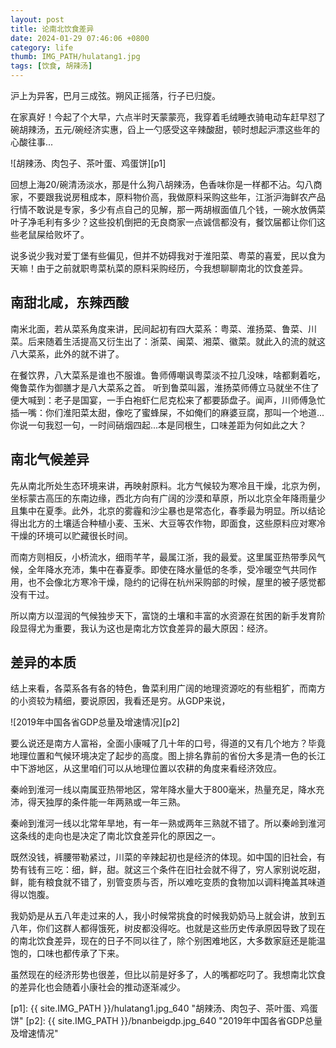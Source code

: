 ```yaml
---
layout: post
title: 论南北饮食差异
date: 2024-01-29 07:46:06 +0800
category: life
thumb: IMG_PATH/hulatang1.jpg
tags: [饮食, 胡辣汤]
---
```


沪上为异客，巴月三成弦。朔风正摇落，行子已归旋。

在家真好！今起了个大早，六点半时天蒙蒙亮，我穿着毛绒睡衣骑电动车赶早怼了碗胡辣汤，五元/碗经济实惠，舀上一勺感受这辛辣酸甜，顿时想起沪漂这些年的心酸往事...

![胡辣汤、肉包子、茶叶蛋、鸡蛋饼][p1]

回想上海20/碗清汤淡水，那是什么狗八胡辣汤，色香味你是一样都不沾。勾八商家，不要跟我说房租成本，原料物价高，我做原料采购这些年，江浙沪海鲜农产品行情不敢说是专家，多少有点自己的见解，那一两胡椒面值几个钱，一碗水放俩菜叶子净毛利有多少？这些投机倒把的无良商家一点诚信都没有，餐饮届都让你们这些老鼠屎给败坏了。

说多说少我对爱丁堡有些偏见，但并不妨碍我对于淮阳菜、粤菜的喜爱，民以食为天嘛！由于之前就职粤菜杭菜的原料采购经历，今我想聊聊南北的饮食差异。

## 南甜北咸，东辣西酸

南米北面，若从菜系角度来讲，民间起初有四大菜系：粤菜、淮扬菜、鲁菜、川菜。后来随着生活提高又衍生出了：浙菜、闽菜、湘菜、徽菜。就此入的流的就这八大菜系，此外的就不讲了。

在餐饮界，八大菜系是谁也不服谁。鲁师傅嘲讽粤菜淡不拉几没味，啥都剩着吃，俺鲁菜作为御膳才是八大菜系之首。
听到鲁菜叫嚣，淮扬菜师傅立马就坐不住了便大喊到：老子是国宴，一手白袍虾仁尼克松来了都要舔盘子。闻声，川师傅急忙插一嘴：你们淮阳菜太甜，像吃了蜜蜂屎，不如俺们的麻婆豆腐，那叫一个地道...你说一句我怼一句，一时间硝烟四起...本是同根生，口味差距为何如此之大？

## 南北气候差异

先从南北所处生态环境来讲，再映射原料。北方气候较为寒冷且干燥，北京为例，坐标蒙古高压的东南边缘，西北方向有广阔的沙漠和草原，所以北京全年降雨量少且集中在夏季。此外，北京的雾霾和沙尘暴也是常态化，春季最为明显。所以结论得出北方的土壤适合种植小麦、玉米、大豆等农作物，即面食，这些原料应对寒冷干燥的环境可以贮藏很长时间。

而南方则相反，小桥流水，细雨芊芊，最属江浙，我的最爱。这里属亚热带季风气候，全年降水充沛，集中在春夏季。即使在降水量低的冬季，受冷暖空气共同作用，也不会像北方寒冷干燥，隐约的记得在杭州采购部的时候，屋里的被子感觉都没有干过。

所以南方以湿润的气候独步天下，富饶的土壤和丰富的水资源在贫困的新手发育阶段显得尤为重要，我认为这也是南北方饮食差异的最大原因：经济。

## 差异的本质

结上来看，各菜系各有各的特色，鲁菜利用广阔的地理资源吃的有些粗犷，而南方的小资较为精细，要说原因，我看还是穷。从GDP来说，

![2019年中国各省GDP总量及增速情况][p2]

要么说还是南方人富裕，全面小康喊了几十年的口号，得道的又有几个地方？毕竟地理位置和气候环境决定了起步的高度。图上排名靠前的省份大多是清一色的长江中下游地区，从这里咱们可以从地理位置以农耕的角度来看经济效应。

秦岭到淮河一线以南属亚热带地区，常年降水量大于800毫米，热量充足，降水充沛，得天独厚的条件能一年两熟或一年三熟。

秦岭到淮河一线以北常年旱地，有一年一熟或两年三熟就不错了。所以秦岭到淮河这条线的走向也是决定了南北饮食差异化的原因之一。

既然没钱，裤腰带勒紧过，川菜的辛辣起初也是经济的体现。如中国的旧社会，有势有钱有三吃：细，鲜，甜。就这三个条件在旧社会就不得了，穷人家别说吃甜，鲜，能有粮食就不错了，别管变质与否，所以难吃变质的食物加以调料掩盖其味道得以饱腹。

我奶奶是从五八年走过来的人，我小时候常挑食的时候我奶奶马上就会讲，放到五八年，你们这群人都得饿死，树皮都没得吃。也就是这些历史传承原因导致了现在的南北饮食差异，现在的日子不同以往了，除个别困难地区，大多数家庭还是能温饱的，口味也都传承了下来。

虽然现在的经济形势也很差，但比以前是好多了，人的嘴都吃叼了。我想南北饮食的差异化也会随着小康社会的推动逐渐减少。


[p1]: {{ site.IMG_PATH }}/hulatang1.jpg_640 "胡辣汤、肉包子、茶叶蛋、鸡蛋饼"
[p2]: {{ site.IMG_PATH }}/bnanbeigdp.jpg_640 "2019年中国各省GDP总量及增速情况"